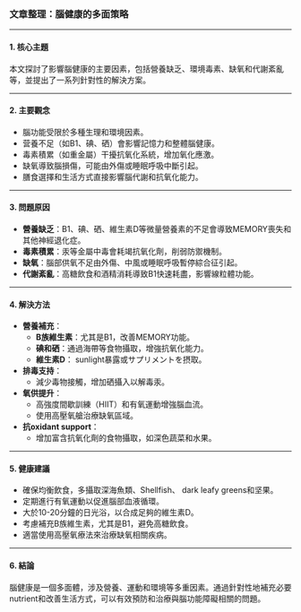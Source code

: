 ### 文章整理：腦健康的多面策略

---

#### 1. **核心主題**
本文探討了影響腦健康的主要因素，包括營養缺乏、環境毒素、缺氧和代謝紊亂等，並提出了一系列針對性的解決方案。

---

#### 2. **主要觀念**
- 腦功能受限於多種生理和環境因素。
- 营養不足（如B1、碘、硒）會影響記憶力和整體腦健康。
- 毒素積累（如重金屬）干擾抗氧化系統，增加氧化應激。
- 缺氧導致腦損傷，可能由外傷或睡眠呼吸中斷引起。
- 膳食選擇和生活方式直接影響腦代謝和抗氧化能力。

---

#### 3. **問題原因**
- **營養缺乏**：B1、碘、硒、維生素D等微量營養素的不足會導致MEMORY喪失和其他神經退化症。
- **毒素積累**：汞等金屬中毒會耗竭抗氧化劑，削弱防禦機制。
- **缺氧**：腦部供氧不足由外傷、中風或睡眠呼吸暫停綜合征引起。
- **代謝紊亂**：高糖飲食和酒精消耗導致B1快速耗盡，影響線粒體功能。

---

#### 4. **解決方法**
- **營養補充**：
  - **B族維生素**：尤其是B1，改善MEMORY功能。
  - **碘和硒**：通過海帶等食物攝取，增強抗氧化能力。
  - **維生素D**： sunlight暴露或サプリメントを摂取。
- **排毒支持**：
  - 減少毒物接觸，增加硒攝入以解毒汞。
- **氧供提升**：
  - 高強度間歇訓練（HIIT）和有氧運動增強腦血流。
  - 使用高壓氧艙治療缺氧區域。
- **抗oxidant support**：
  - 增加富含抗氧化劑的食物攝取，如深色蔬菜和水果。

---

#### 5. **健康建議**
- 確保均衡飲食，多攝取深海魚類、Shellfish、 dark leafy greens和坚果。
- 定期進行有氧運動以促進腦部血液循環。
- 大於10-20分鐘的日光浴，以合成足夠的維生素D。
- 考慮補充B族維生素，尤其是B1，避免高糖飲食。
- 適當使用高壓氧療法來治療缺氧相關疾病。

---

#### 6. **結論**
腦健康是一個多面體，涉及營養、運動和環境等多重因素。通過針對性地補充必要 nutrient和改善生活方式，可以有效預防和治療與腦功能障礙相關的問題。